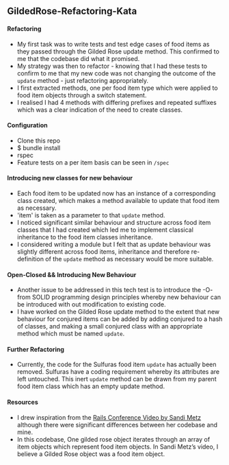 ## GildedRose-Refactoring-Kata

#### Refactoring
* My first task was to write tests and test edge cases of food items as they passed through the Gilded Rose update method. This confirmed to me that the codebase did what it promised.
* My strategy was then to refactor - knowing that I had these tests to confirm to me that my new code was not changing the outcome of the `update` method - just refactoring appropriately.
* I first extracted methods, one per food item type which were applied to food item objects through a switch statement.
* I realised I had 4 methods with differing prefixes and repeated suffixes which was a clear indication of the need to create classes.

#### Configuration
* Clone this repo
* $ bundle install
* rspec
* Feature tests on a per item basis can be seen in `/spec`

#### Introducing new classes for new behaviour
* Each food item to be updated now has an instance of a corresponding class created, which makes a method available to update that food item as necessary.
* 'item' is taken as a parameter to that `update` method.
* I noticed significant similar behaviour and structure across food item classes that I had created which led me to implement classical inheritance to the food item classes inheritance.
* I considered writing a module but I felt that as update behaviour was slightly different across food items, inheritance and therefore re-definition of the `update` method as necessary would be more suitable.

#### Open-Closed && Introducing New Behaviour
* Another issue to be addressed in this tech test is to introduce the -O- from SOLID programming design principles whereby new behaviour can be introduced with out modification to existing code.
* I have worked on the Gilded Rose update method to the extent that new behaviour for conjured items can be added by adding conjured to a hash of classes, and making a small conjured class with an appropriate method which must be named `update`.

#### Further Refactoring
* Currently, the code for the Sulfuras food item `update` has actually been removed. Sulfuras have a coding requirement whereby its attributes are left untouched. This inert `update` method can be drawn from my parent food item class which has an empty update method.

#### Resources
* I drew inspiration from the [Rails Conference Video by Sandi Metz](https://www.youtube.com/watch?v=8bZh5LMaSmE&feature=youtu.be) although there were significant differences between her codebase and mine.
* In this codebase, One gilded rose object iterates through an array of item objects which represent food item objects. In Sandi Metz’s video, I believe a Gilded Rose object was a food item object.
